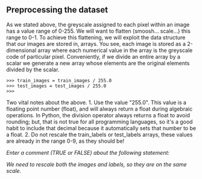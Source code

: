 ## Preprocessing the dataset
As we stated above, the greyscale assigned to each pixel within an image has a value range of 0-255. We will want to flatten (smoosh… scale…) this range to 0-1. To achieve this flattening, we will exploit the data structure that our images are stored in, arrays.  You see, each image is stored as a 2-dimensional array where each numerical value in the array is the greyscale code of particular pixel. Conveniently, if we divide an entire array by a scalar we generate a new array whose elements are the original elements divided by the scalar.
```console
>>> train_images = train_images / 255.0
>>> test_images = test_images / 255.0
>>>
```
Two vital notes about the above. 1. Use the value "255.0". This value is a floating point number (float), and will always return a float during algebraic operations. In Python, the division operator always returns a float to avoid rounding; but, that is not true for all programming languages, so it's a good habit to include that decimal because it automatically sets that number to be a float. 2. Do not rescale the train_labels or test_labels arrays, these values are already in the range 0-9, as they should be!

*Enter a comment (TRUE or FALSE) about the following statement:*

_We need to rescale both the images and labels, so they are on the same scale._